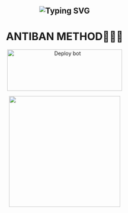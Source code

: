 <div align="center">
 
 ## ![Typing SVG](https://readme-typing-svg.herokuapp.com?font=Rockstar-ExtraBold&color=FF0000&lines=WELCOME+TO+LYFE+BOT+ANTIBAN+REPO.;CREATED+BY+TBZ+XENO+XER🌚👀;DONT+FORK+THE+REPO😮‍💨🌼+🤍🤍🤍🤍🤍🤍🤍JUST+CLICK+ON+DEPOLY+TO+HEROKUENJOY🤍🖐🏻+🖤TERMINATOR+BROTHERZ+OFFICIAL🖤)
# ANTIBAN METHOD🍄🖐🏻
<a href="https://dashboard.heroku.com/new-app?template[https://github.com/X-E-N-OS-I-R/whatsapp-bot-md)" target="blank"><img align="center" src="https://i.imgur.com/6rs61MY.png" alt="Deploy bot" height="112" width="310" /></a>

<p align="center">
  <a href="https://wa.me/918136810956">
    <img height="300" src="https://i.imgur.com/ymT4Ass.jpeg">
  </a>
</p>






